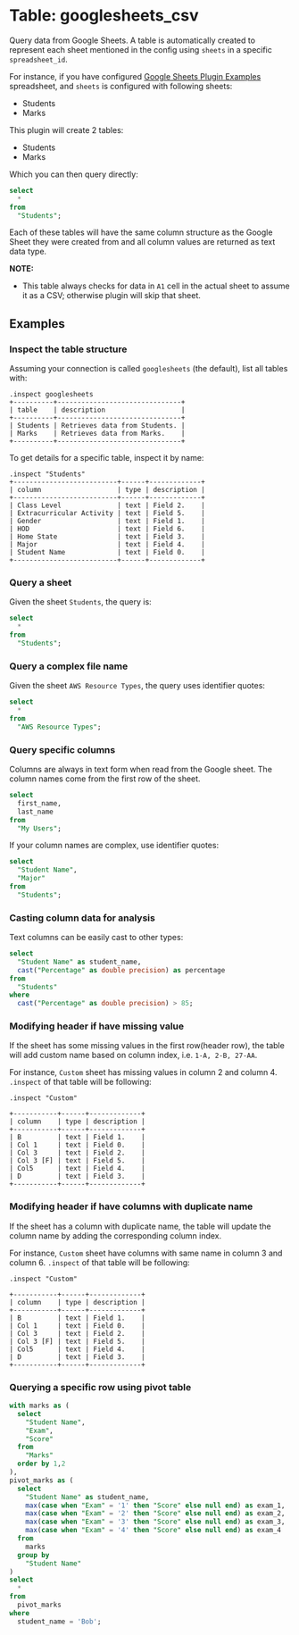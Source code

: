 # Table: googlesheets_csv

Query data from Google Sheets. A table is automatically created to represent each
sheet mentioned in the config using `sheets` in a specific `spreadsheet_id`.

For instance, if you have configured [Google Sheets Plugin Examples](https://docs.google.com/spreadsheets/d/11iXfj-RHpFsil7_hNK-oQjCqmBLlDfCvju2AOF-ieb4/edit#gid=0) spreadsheet, and `sheets` is configured with following sheets:

- Students
- Marks

This plugin will create 2 tables:

- Students
- Marks

Which you can then query directly:

```sql
select
  *
from
  "Students";
```

Each of these tables will have the same column structure as the Google Sheet they were
created from and all column values are returned as text data type.

**NOTE:**

- This table always checks for data in `A1` cell in the actual sheet to assume it as a CSV; otherwise plugin will skip that sheet.

## Examples

### Inspect the table structure

Assuming your connection is called `googlesheets` (the default), list all tables with:

```shell
.inspect googlesheets
+----------+-------------------------------+
| table    | description                   |
+----------+-------------------------------+
| Students | Retrieves data from Students. |
| Marks    | Retrieves data from Marks.    |
+----------+-------------------------------+
```

To get details for a specific table, inspect it by name:

```shell
.inspect "Students"
+--------------------------+------+-------------+
| column                   | type | description |
+--------------------------+------+-------------+
| Class Level              | text | Field 2.    |
| Extracurricular Activity | text | Field 5.    |
| Gender                   | text | Field 1.    |
| HOD                      | text | Field 6.    |
| Home State               | text | Field 3.    |
| Major                    | text | Field 4.    |
| Student Name             | text | Field 0.    |
+--------------------------+------+-------------+
```

### Query a sheet

Given the sheet `Students`, the query is:

```sql
select
  *
from
  "Students";
```

### Query a complex file name

Given the sheet `AWS Resource Types`, the query uses identifier quotes:

```sql
select
  *
from
  "AWS Resource Types";
```

### Query specific columns

Columns are always in text form when read from the Google sheet. The column names come from the first row of the sheet.

```sql
select
  first_name,
  last_name
from
  "My Users";
```

If your column names are complex, use identifier quotes:

```sql
select
  "Student Name",
  "Major"
from
  "Students";
```

### Casting column data for analysis

Text columns can be easily cast to other types:

```sql
select
  "Student Name" as student_name,
  cast("Percentage" as double precision) as percentage
from
  "Students"
where
  cast("Percentage" as double precision) > 85;
```

### Modifying header if have missing value

If the sheet has some missing values in the first row(header row), the table will add custom name based on column index, i.e. `1-A, 2-B, 27-AA`.

For instance, `Custom` sheet has missing values in column 2 and column 4. `.inspect` of that table will be following:

```shell
.inspect "Custom"

+-----------+------+-------------+
| column    | type | description |
+-----------+------+-------------+
| B         | text | Field 1.    |
| Col 1     | text | Field 0.    |
| Col 3     | text | Field 2.    |
| Col 3 [F] | text | Field 5.    |
| Col5      | text | Field 4.    |
| D         | text | Field 3.    |
+-----------+------+-------------+
```

### Modifying header if have columns with duplicate name

If the sheet has a column with duplicate name, the table will update the column name by adding the corresponding column index.

For instance, `Custom` sheet have columns with same name in column 3 and column 6. `.inspect` of that table will be following:

```shell
.inspect "Custom"

+-----------+------+-------------+
| column    | type | description |
+-----------+------+-------------+
| B         | text | Field 1.    |
| Col 1     | text | Field 0.    |
| Col 3     | text | Field 2.    |
| Col 3 [F] | text | Field 5.    |
| Col5      | text | Field 4.    |
| D         | text | Field 3.    |
+-----------+------+-------------+
```

### Querying a specific row using pivot table

```sql
with marks as (
  select
    "Student Name",
    "Exam",
    "Score"
  from
    "Marks"
  order by 1,2
),
pivot_marks as (
  select
    "Student Name" as student_name,
    max(case when "Exam" = '1' then "Score" else null end) as exam_1,
    max(case when "Exam" = '2' then "Score" else null end) as exam_2,
    max(case when "Exam" = '3' then "Score" else null end) as exam_3,
    max(case when "Exam" = '4' then "Score" else null end) as exam_4
  from
    marks
  group by
    "Student Name"
)
select
  *
from
  pivot_marks
where
  student_name = 'Bob';
```

